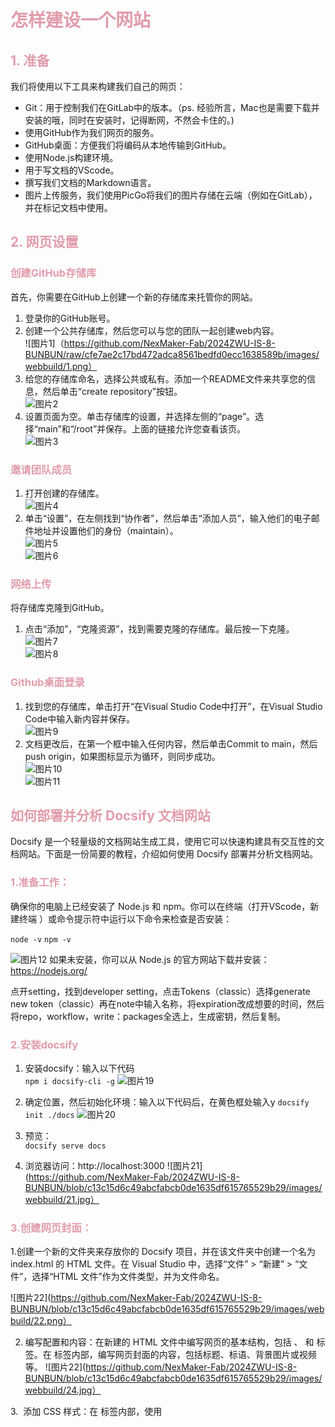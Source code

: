 <h1 style="color: #e19cab;">怎样建设一个网站</h1>
<h2 style="color: #e19cab;">1. 准备</h2>
  
我们将使用以下工具来构建我们自己的网页：

- Git：用于控制我们在GitLab中的版本。（ps. 经验所言，Mac也是需要下载并安装的哦，同时在安装时，记得断网，不然会卡住的。)
- 使用GitHub作为我们网页的服务。
- GitHub桌面：方便我们将编码从本地传输到GitHub。
- 使用Node.js构建环境。
- 用于写文档的VScode。
- 撰写我们文档的Markdown语言。
- 图片上传服务，我们使用PicGo将我们的图片存储在云端（例如在GitLab），并在标记文档中使用。

<h2 style="color: #e19cab;">2. 网页设置</h2>

<h3 style="color: #e19cab;">创建GitHub存储库</h3>

首先，你需要在GitHub上创建一个新的存储库来托管你的网站。

1. 登录你的GitHub账号。
2. 创建一个公共存储库，然后您可以与您的团队一起创建web内容。  
    ![图片1]（https://github.com/NexMaker-Fab/2024ZWU-IS-8-BUNBUN/raw/cfe7ae2c17bd472adca8561bedfd0ecc1638589b/images/webbuild/1.png）
3. 给您的存储库命名，选择公共或私有。添加一个README文件来共享您的信息，然后单击“create repository”按钮。  
    ![图片2](https://github.com/NexMaker-Fab/2024ZWU-IS-8-BUNBUN/raw/cfe7ae2c17bd472adca8561bedfd0ecc1638589b/images/webbuild/2.png)
4. 设置页面为空。单击存储库的设置，并选择左侧的“page”。选择“main”和“/root”并保存。上面的链接允许您查看该页。  
    ![图片3](https://github.com/NexMaker-Fab/2024ZWU-IS-8-BUNBUN/raw/cfe7ae2c17bd472adca8561bedfd0ecc1638589b/images/webbuild/3.png)

<h3 style="color: #e19cab;">邀请团队成员</h3>

1. 打开创建的存储库。    
   ![图片4](https://github.com/NexMaker-Fab/2024ZWU-IS-8-BUNBUN/raw/cfe7ae2c17bd472adca8561bedfd0ecc1638589b/images/webbuild/4.png)
2. 单击“设置”，在左侧找到“协作者”，然后单击“添加人员”，输入他们的电子邮件地址并设置他们的身份（maintain）。  
   ![图片5](https://github.com/NexMaker-Fab/2024ZWU-IS-8-BUNBUN/raw/cfe7ae2c17bd472adca8561bedfd0ecc1638589b/images/webbuild/5.png)  
   ![图片6](https://github.com/NexMaker-Fab/2024ZWU-IS-8-BUNBUN/raw/cfe7ae2c17bd472adca8561bedfd0ecc1638589b/images/webbuild/6.png)

<h3 style="color: #e19cab;">网络上传</h3>

将存储库克隆到GitHub。

1. 点击“添加”，“克隆资源”，找到需要克隆的存储库。最后按一下克隆。  
   ![图片7](https://github.com/NexMaker-Fab/2024ZWU-IS-8-BUNBUN/raw/cfe7ae2c17bd472adca8561bedfd0ecc1638589b/images/webbuild/7.png)  
   ![图片8](https://github.com/NexMaker-Fab/2024ZWU-IS-8-BUNBUN/raw/cfe7ae2c17bd472adca8561bedfd0ecc1638589b/images/webbuild/8.png)

<h3 style="color: #e19cab;">Github桌面登录</h3>

1. 找到您的存储库，单击打开“在Visual Studio Code中打开”，在Visual Studio Code中输入新内容并保存。  
   ![图片9](https://github.com/NexMaker-Fab/2024ZWU-IS-8-BUNBUN/raw/cfe7ae2c17bd472adca8561bedfd0ecc1638589b/images/webbuild/9.png)
2. 文档更改后，在第一个框中输入任何内容，然后单击Commit to main，然后push origin，如果图标显示为循环，则同步成功。  
   ![图片10](https://github.com/NexMaker-Fab/2024ZWU-IS-8-BUNBUN/raw/cfe7ae2c17bd472adca8561bedfd0ecc1638589b/images/webbuild/10.png)  
   ![图片11](https://github.com/NexMaker-Fab/2024ZWU-IS-8-BUNBUN/raw/cfe7ae2c17bd472adca8561bedfd0ecc1638589b/images/webbuild/11.png)

<h2 style="color: #e19cab;">如何部署并分析 Docsify 文档网站</h2>
Docsify 是一个轻量级的文档网站生成工具，使用它可以快速构建具有交互性的文档网站。下面是一份简要的教程，介绍如何使用 Docsify 部署并分析文档网站。
<h3 style="color: #e19cab;">1.准备工作：</h3>
确保你的电脑上已经安装了 Node.js 和 npm。你可以在终端（打开VScode，新建终端
）或命令提示符中运行以下命令来检查是否安装：

   `node -v`
   `npm -v`

![图片12](https://github.com/NexMaker-Fab/2024ZWU-IS-8-BUNBUN/raw/cfe7ae2c17bd472adca8561bedfd0ecc1638589b/images/webbuild/12.png)
如果未安装，你可以从 Node.js 的官方网站下载并安装：https://nodejs.org/

点开setting，找到developer setting，点击Tokens（classic）选择generate new token（classic）再在note中输入名称，将expiration改成想要的时间，然后将repo，workflow，write：packages全选上，生成密钥，然后复制。

<h3 style="color: #e19cab;">2.安装docsify</h3>


1. 安装docsify：输入以下代码  
   `npm i docsify-cli -g`
![图片19](https://github.com/NexMaker-Fab/2024ZWU-IS-8-BUNBUN/blob/c13c15d6c49abcfabcb0de1635df615765529b29/images/webbuild/19.png)

2. 确定位置，然后初始化环境：输入以下代码后，在黄色框处输入y
   `docsify init ./docs`
![图片20](https://github.com/NexMaker-Fab/2024ZWU-IS-8-BUNBUN/blob/c13c15d6c49abcfabcb0de1635df615765529b29/images/webbuild/20.png)

3. 预览：  
   `docsify serve docs`
4. 浏览器访问：http://localhost:3000
![图片21](https://github.com/NexMaker-Fab/2024ZWU-IS-8-BUNBUN/blob/c13c15d6c49abcfabcb0de1635df615765529b29/images/webbuild/21.jpg）


<h3 style="color: #e19cab;">3.创建网页封面：</h3>

1.创建一个新的文件夹来存放你的 Docsify 项目，并在该文件夹中创建一个名为 index.html 的 HTML 文件。在 Visual Studio 中，选择“文件” > “新建” > “文件”，选择“HTML 文件”作为文件类型，并为文件命名。

![图片22](https://github.com/NexMaker-Fab/2024ZWU-IS-8-BUNBUN/blob/c13c15d6c49abcfabcb0de1635df615765529b29/images/webbuild/22.png）

2. 编写配置和内容：在新建的 HTML 文件中编写网页的基本结构，包括 <html>、<head> 和 <body> 标签。在 <body> 标签内部，编写网页封面的内容，包括标题、标语、背景图片或视频等。
![图片22](https://github.com/NexMaker-Fab/2024ZWU-IS-8-BUNBUN/blob/c13c15d6c49abcfabcb0de1635df615765529b29/images/webbuild/24.jpg）

3.   添加 CSS 样式：在 <head> 标签内部，使用 <style> 标签或链接外部 CSS 文件，为网页封面添加样式，包括调整背景图片的大小、文字的颜色和大小等。
4.测试和调试：保存文件后，在浏览器中打开 HTML 文件，查看网页封面的效果，并进行必要的调试和修改，直到达到预期的效果。

<h3 style="color: #e19cab;">4.设置cover page</h3>

1.建立一个cover page 文件

![图片22](https://github.com/NexMaker-Fab/2024ZWU-IS-8-BUNBUN/blob/c13c15d6c49abcfabcb0de1635df615765529b29/images/webbuild/25.png）

<h3 style="color: #e19cab;">5.建立sidebar：</h3>
1.在网页封面中添加侧边栏容器：在网页封面的 HTML 结构中，添加一个 <div> 或其他容器元素，作为侧边栏的容器。
2.编写侧边栏内容：在侧边栏容器内部，编写侧边栏的内容，包括导航链接、搜索框、个人资料或信息等。

![图片22](https://github.com/NexMaker-Fab/2024ZWU-IS-8-BUNBUN/blob/c13c15d6c49abcfabcb0de1635df615765529b29/images/webbuild/26.png）

3.为侧边栏添加 CSS 样式：使用 CSS 样式为侧边栏容器和其中的内容添加样式，包括设置背景颜色、边框样式、文字样式等。
4.测试和调试：保存文件后，在浏览器中查看网页封面和侧边栏的效果，确保它们在不同设备上都能够正确显示和响应。

<h2 style="color: #e19cab;">5. 部署到 GitHub Pages（可选）：</h2>
如果你希望将文档网站部署到 GitHub Pages 上，可以将 Docsify 项目推送到 GitHub 仓库，并启用 GitHub Pages 功能。




<h3 style="color: #e19cab;">图片上传</h3>

1. 安装Picgo
2. 在GitHub上新建图片仓库
3. 进入图床设置
4. 获取密钥
5. 设定自定义域名使用cdn加速https://cdn.jsdelivr.net/gh/用户名/图床仓库名，完成Picgo设置  
   ![图片13](https://github.com/NexMaker-Fab/2024ZWU-IS-8-BUNBUN/raw/cfe7ae2c17bd472adca8561bedfd0ecc1638589b/images/webbuild/13.png)  
   ![图片14](https://github.com/NexMaker-Fab/2024ZWU-IS-8-BUNBUN/raw/cfe7ae2c17bd472adca8561bedfd0ecc1638589b/images/webbuild/14.png)  
   ![图片15](https://github.com/NexMaker-Fab/2024ZWU-IS-8-BUNBUN/raw/cfe7ae2c17bd472adca8561bedfd0ecc1638589b/images/webbuild/15.png)
6. 点击图床设置，找到GitHub，将密钥复制到token上，其他的按要求填完。  
   ![图片16](https://github.com/NexMaker-Fab/2024ZWU-IS-8-BUNBUN/raw/cfe7ae2c17bd472adca8561bedfd0ecc1638589b/images/webbuild/16.png)
7. 接着将图片拖拽到上传区，在相册中查看是否上传成功，同时可以复制图片路径  
   ![图片17](https://github.com/NexMaker-Fab/2024ZWU-IS-8-BUNBUN/raw/cfe7ae2c17bd472adca8561bedfd0ecc1638589b/images/webbuild/17.png)  
   ![图片18](https://github.com/NexMaker-Fab/2024ZWU-IS-8-BUNBUN/raw/cfe7ae2c17bd472adca8561bedfd0ecc1638589b/images/webbuild/18.png)
   (ps. 如果picgo配置一直失败，可以直接在Github仓库中创建存放images的文件夹，并Add file。)